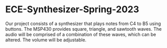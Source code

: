 # ECE-Synthesizer-Spring-2023

Our project consists of a synthesizer that plays notes from C4 to B5 using buttons. The MSP430 provides square, triangle, and sawtooth waves. The audio will be comprised of a combination of these waves, which can be altered. The volume will be adjustable.
